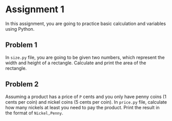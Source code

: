 # Assignment 1

In this assignment, you are going to practice basic calculation and variables using Python. 

## Problem 1

In `size.py` file, you are going to be given two numbers, which represent the width and height of a rectangle. Calculate and print the area of the rectangle.

## Problem 2

Assuming a product has a price of `P` cents and you only have penny coins (1 cents per coin) and nickel coins (5 cents per coin). In `price.py` file, calculate how many nickels at least you need to pay the product. Print the result in the format of `Nickel,Penny`.
